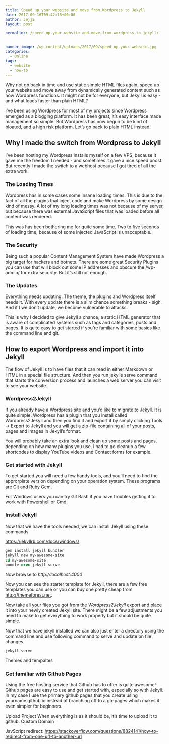 ```yaml
---
title: Speed up your website and move from Wordpress to Jekyll 
date: 2017-09-16T09:42:15+00:00
author: JejjE
layout: post

permalink: /speed-up-your-website-and-move-from-wordpress-to-jekyll/


banner_image: /wp-content/uploads/2017/09/speed-up-your-website.jpg
categories:
  - Online
tags:
  - website
  - how-to
---
```

Why not go back in time and use static simple HTML files again, speed up your website and move away from dynamically generated content such as how Wordpress functions. It might not be for everyone, but Jekyll is easy - and what loads faster than plain HTML?
<!--more-->
I’ve been using Wordpress for most of my projects since Wordpress emerged as a blogging platform. It has been great, it’s easy interface made management so simple. But Wordpress has now begun to be kind of bloated, and a high risk platform. Let’s go back to plain HTML instead!

## Why I made the switch from Wordpress to Jekyll
I’ve been hosting my Wordpress installs myself on a few VPS, because it gave me the freedom I needed - and sometimes it gave a nice speed boost. But recently I made the switch to a webhost because I got tired of all the extra work.

### The Loading Times
Wordpress has in some cases some insane loading times. This is due to the fact of all the plugins that inject code and make Wordpress by some design kind of messy. A lot of my long loading times was not because of my server, but because there was external JavaScript files that was loaded before all content was rendered.

This was has been bothering me for quite some time. Two to five seconds of loading time, because of some injected JavaScript is unacceptable..

### The Security
Being such a popular Content Management System have made Wordpress a big target for hackers and botnets. There are some great Security Plugins you can use that will block out some IP addresses and obscure the /wp-admin/ for extra security. But it’s still not enough.

### The Updates
Everything needs updating. The theme, the plugins and Wordpress itself needs it. With every update there is a slim chance something breaks - sigh. And if I we don’t update, we become vulnerable to attacks.

This is why I decided to give Jekyll a chance, a static HTML generator that is aware of complicated systems such as tags and categories, posts and pages. It is quite easy to get started if you’re familiar with some basics like the command line and git.

## How to export Wordpress and import it into Jekyll
The flow of Jekyll is to have files that it can read in either Markdown or HTML in a special file structure. And then you run jekylls serve command that starts the conversion process and launches a web server you can visit to see your website.

### Wordpress2Jekyll
If you already have a Wordpress site and you’d like to migrate to Jekyll. It is quite simple. Wordpress has a plugin that you install called Wordpress2Jekyll and then you find it and export it by simply clicking Tools -> Export to Jekyll and you will get a zip-file containing all of your posts, pages and images in Jekyll’s format.

You will probably take an extra look and clean up some posts and pages, depending on how many plugins you use. I had to go cleanup a few shortcodes to display YouTube videos and Contact forms for example.

### Get started with Jekyll
To get started you will need a few handy tools, and you’ll need to find the approrpiate version depending on your operation system. These programs are Git and Ruby Gem.

For Windows users you can try Git Bash if you have troubles getting it to work with Powershell or Cmd.

### Install Jekyll
Now that we have the tools needed, we can install Jekyll using these commands

https://jekyllrb.com/docs/windows/
```tcl
gem install jekyll bundler 
jekyll new my-awesome-site 
cd my-awesome-site 
bundle exec jekyll serve
```

Now browse to *http://localhost:4000* 

Now you can see the starter template for Jekyll, there are a few free templates you can use or you can buy one pretty cheap from http://themeforest.net. 

Now take all your files you got from the *Wordpress2Jekyll* export and place it into your newly created Jekyll site. There might be a few adjustments you need to make to get everything to work properly but it should be quite simple.

Now that we have jekyll installed we can also just enter a directory using the command line and use following command to serve and update on file changes.
```tcl
jekyll serve
```

Themes and tempaltes

### Get familiar with Github Pages
Using the free hosting service that Github has to offer is quite awesome! Github pages are easy to use and get started with, especially so with Jekyll. In my case I use the primary github pages that you create using yourname.github.io instead of branching off to a gh-pages which makes it even simpler for beginners.


Upload Project
When everything is as it should be, it’s time to upload it to github.
Custom Domain

JavScript redirect: https://stackoverflow.com/questions/8824141/how-to-redirect-from-one-url-to-another-url
